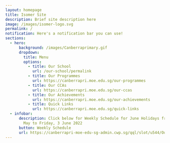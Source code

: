 ```yaml
---
layout: homepage
title: Isomer Site
description: Brief site description here
image: /images/isomer-logo.svg
permalink: /
notification: Here's a notification bar you can use!
sections:
  - hero:
      background: /images/Canberraprimary.gif
      dropdown:
        title: Menu
        options:
          - title: Our School
            url: /our-school/permalink
          - title: Our Programmes
            url: https://canberrapri.moe.edu.sg/our-programmes
          - title: Our CCAs
            url: https://canberrapri.moe.edu.sg/our-ccas
          - title: Our Achievements
            url: https://canberrapri.moe.edu.sg/our-achievements
          - title: Quick Links
            url: https://canberrapri.moe.edu.sg/quick-links
  - infobar:
      description: Click below for Weekly Schedule for June Holidays from Monday, 30
        May to Friday, 3 June 2022
      button: Weekly Schedule
      url: https://canberrapri-moe-edu-sg-admin.cwp.sg/qql/slot/u544/Our%20School/About%20Us%20(School%20History)/Weekly%20Schedule/Weekly%20Schedule%202022%20June%20Holidays%2030%20May%20-%203%20Jun%202022%201.pdf
---
```

